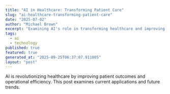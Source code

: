 ```yaml
---
title: "AI in Healthcare: Transforming Patient Care"
slug: "ai-healthcare-transforming-patient-care"
date: "2025-07-02"
author: "Michael Brown"
excerpt: "Examining AI's role in transforming healthcare and improving patient outcomes."
tags:
  - ai
  - technology
published: true
featured: true
generated_at: "2025-09-25T06:37:07.911005"
layout: "post"
---
```


AI is revolutionizing healthcare by improving patient outcomes and operational efficiency. This post examines current applications and future trends.